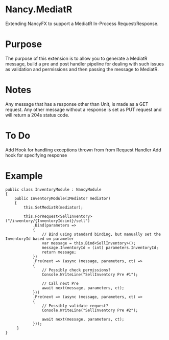 # Nancy.MediatR
Extending NancyFX to support a MediatR In-Process Request/Response.

# Purpose
The purpose of this extension is to allow you to generate a MediatR message, build a
pre and post handler pipeline for dealing with such issues as validation and permissions
and then passing the message to MediatR.

# Notes
Any message that has a response other than Unit, is made as a GET request.  Any other message
without a response is set as PUT request and will return a 204s status code.

# To Do
Add Hook for handling exceptions thrown from from Request Handler
Add hook for specifying response

# Example
```
public class InventoryModule : NancyModule
{
    public InventoryModule(IMediator mediator)
    {
        this.SetMediatR(mediator);

        this.ForRequest<SellInventory>("/inventory/{InventoryId:int}/sell")
            .Bind(parameters =>
            {
                // Bind using standard binding, but manually set the InventoryId based on parameter
                var message = this.Bind<SellInventory>();
                message.InventoryId = (int) parameters.InventoryId;
                return message;
            })
            .Pre(next => (async (message, parameters, ct) =>
            {
                // Possibly check permissions?
                Console.WriteLine("SellInventory Pre #1");

                // Call next Pre
                await next(message, parameters, ct);
            }))
            .Pre(next => (async (message, parameters, ct) =>
            {
                // Possibly validate request?
                Console.WriteLine("SellInventory Pre #2");

                await next(message, parameters, ct);
            }));
     }
}
```
